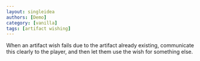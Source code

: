 ```yaml
---
layout: singleidea
authors: [Demo]
category: [vanilla]
tags: [artifact wishing]
---
```

When an artifact wish fails due to the artifact already existing, communicate
this clearly to the player, and then let them use the wish for something else.
